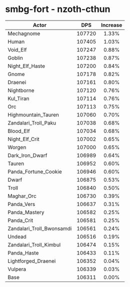 # smbg-fort - nzoth-cthun
| Actor | DPS | Increase |
|---|:---:|:---:|
|Mechagnome|107720|1.33%|
|Human|107405|1.03%|
|Void_Elf|107247|0.88%|
|Goblin|107238|0.87%|
|Night_Elf_Haste|107200|0.84%|
|Gnome|107178|0.82%|
|Draenei|107161|0.80%|
|Nightborne|107120|0.76%|
|Kul_Tiran|107114|0.76%|
|Orc|107113|0.75%|
|Highmountain_Tauren|107060|0.70%|
|Zandalari_Troll_Paku|107038|0.68%|
|Blood_Elf|107034|0.68%|
|Night_Elf_Crit|107002|0.65%|
|Worgen|107000|0.65%|
|Dark_Iron_Dwarf|106989|0.64%|
|Tauren|106952|0.60%|
|Panda_Fortune_Cookie|106946|0.60%|
|Dwarf|106875|0.53%|
|Troll|106840|0.50%|
|Maghar_Orc|106730|0.39%|
|Panda_Vers|106637|0.31%|
|Panda_Mastery|106582|0.25%|
|Panda_Crit|106581|0.25%|
|Zandalari_Troll_Bwonsamdi|106561|0.24%|
|Undead|106516|0.19%|
|Zandalari_Troll_Kimbul|106474|0.15%|
|Panda_Haste|106433|0.11%|
|Lightforged_Draenei|106352|0.04%|
|Vulpera|106339|0.03%|
|Base|106311|0.00%|
